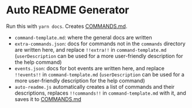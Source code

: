# Auto README Generator
Run this with `yarn docs`. Creates [COMMANDS.md](/COMMANDS.md).

- `command-template.md`: where the general docs are written
- `extra-commands.json`: docs for commands not in the `commands` directory are written here, and replace `!!extra!!` in `command-template.md` (`userDescription` can be used for a more user-friendly description for the help command)
- `events.json`: docs for bot events are written here, and replace `!!events!!` in `command-template.md` (`userDescription` can be used for a more user-friendly description for the help command)
- `auto-readme.js` automatically creates a list of commands and their descriptions, replaces `!!commands!!` in `command-template.md` with it, and saves it to [COMMANDS.md](/COMMANDS.md)
